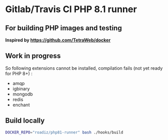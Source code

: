 # Gitlab/Travis CI PHP 8.1 runner
## For building PHP images and testing

**Inspired by https://github.com/TetraWeb/docker**

## Work in progress

So following extensions cannot be installed, compilation fails (not yet ready for PHP 8+) :

- amqp
- igbinary
- mongodb
- redis
- enchant

## Build locally

```bash
DOCKER_REPO="roadiz/php81-runner" bash ./hooks/build
```

